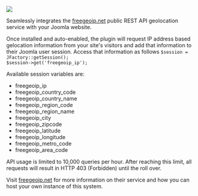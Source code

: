 <a href="http://betweenbrain.com/" target="_blank"><img src="http://betweenbrain.com/images/logo.png"></a><p class="clear">Seamlessly integrates the <a href="http://freegeoip.net/" target="_blank">freegeoip.net</a> public REST API geolocation service with your Joomla website.</p><p>Once installed and auto-enabled, the plugin will request IP address based gelocation information from your site's visitors and add that information to their Joomla user session. Access that information as follows <code>$session = JFactory::getSession(); $session-&gt;get('freegeoip_ip');</code></p><p>Available session variables are:</p><ul><li>freegeoip_ip</li><li>freegeoip_country_code</li><li>freegeoip_country_name</li><li>freegeoip_region_code</li><li>freegeoip_region_name</li><li>freegeoip_city</li><li>freegeoip_zipcode</li><li>freegeoip_latitude</li><li>freegeoip_longitude</li><li>freegeoip_metro_code</li><li>freegeoip_area_code</li></ul><p>API usage is limited to 10,000 queries per hour. After reaching this limit, all requests will result in HTTP 403 (Forbidden) until the roll over.</p><p>Visit <a href="http://freegeoip.net/" target="_blank">freegeoip.net</a> for more information on their service and how you can host your own instance of this system.</p><p>
